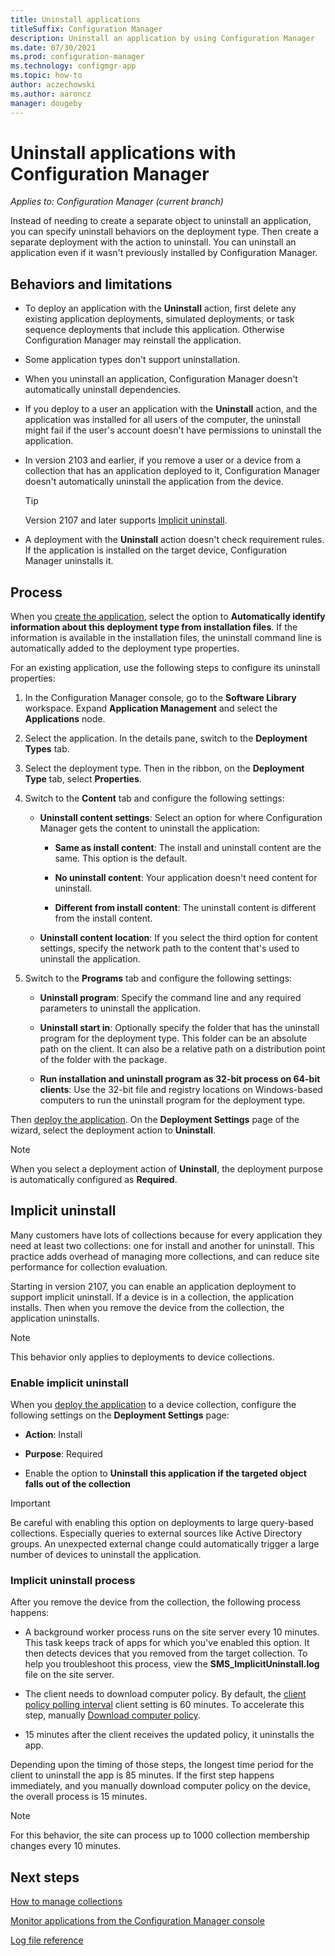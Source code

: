 ```yaml
---
title: Uninstall applications
titleSuffix: Configuration Manager
description: Uninstall an application by using Configuration Manager
ms.date: 07/30/2021
ms.prod: configuration-manager
ms.technology: configmgr-app
ms.topic: how-to
author: aczechowski
ms.author: aaroncz
manager: dougeby
---
```


# Uninstall applications with Configuration Manager

*Applies to: Configuration Manager (current branch)*

Instead of needing to create a separate object to uninstall an application, you can specify uninstall behaviors on the deployment type. Then create a separate deployment with the action to uninstall. You can uninstall an application even if it wasn't previously installed by Configuration Manager.

## Behaviors and limitations

- To deploy an application with the **Uninstall** action, first delete any existing application deployments, simulated deployments, or task sequence deployments that include this application. Otherwise Configuration Manager may reinstall the application.

- Some application types don't support uninstallation.

- When you uninstall an application, Configuration Manager doesn't automatically uninstall dependencies.

- If you deploy to a user an application with the **Uninstall** action, and the application was installed for all users of the computer, the uninstall might fail if the user's account doesn't have permissions to uninstall the application.

- In version 2103 and earlier, if you remove a user or a device from a collection that has an application deployed to it, Configuration Manager doesn't automatically uninstall the application from the device.

    > [!TIP]
    > Version 2107 and later supports [Implicit uninstall](#implicit-uninstall).

- A deployment with the **Uninstall** action doesn't check requirement rules. If the application is installed on the target device, Configuration Manager uninstalls it.

## Process

When you [create the application](create-applications.md), select the option to **Automatically identify information about this deployment type from installation files**. If the information is available in the installation files, the uninstall command line is automatically added to the deployment type properties.

For an existing application, use the following steps to configure its uninstall properties:

1. In the Configuration Manager console, go to the **Software Library** workspace. Expand **Application Management** and select the **Applications** node.

1. Select the application. In the details pane, switch to the **Deployment Types** tab.

1. Select the deployment type. Then in the ribbon, on the **Deployment Type** tab, select **Properties**.

1. Switch to the **Content** tab and configure the following settings:

    - **Uninstall content settings**: Select an option for where Configuration Manager gets the content to uninstall the application:

        - **Same as install content**: The install and uninstall content are the same. This option is the default.

        - **No uninstall content**: Your application doesn't need content for uninstall.

        - **Different from install content**: The uninstall content is different from the install content.

    - **Uninstall content location**: If you select the third option for content settings, specify the network path to the content that's used to uninstall the application.

1. Switch to the **Programs** tab and configure the following settings:

    - **Uninstall program**: Specify the command line and any required parameters to uninstall the application.

    - **Uninstall start in**: Optionally specify the folder that has the uninstall program for the deployment type. This folder can be an absolute path on the client. It can also be a relative path on a distribution point of the folder with the package.

    - **Run installation and uninstall program as 32-bit process on 64-bit clients**: Use the 32-bit file and registry locations on Windows-based computers to run the uninstall program for the deployment type.

Then [deploy the application](deploy-applications.md). On the **Deployment Settings** page of the wizard, select the deployment action to **Uninstall**.

> [!NOTE]
> When you select a deployment action of **Uninstall**, the deployment purpose is automatically configured as **Required**.

## Implicit uninstall

<!--3607457-->

Many customers have lots of collections because for every application they need at least two collections: one for install and another for uninstall. This practice adds overhead of managing more collections, and can reduce site performance for collection evaluation.

Starting in version 2107, you can enable an application deployment to support implicit uninstall. If a device is in a collection, the application installs. Then when you remove the device from the collection, the application uninstalls.

> [!NOTE]
> This behavior only applies to deployments to device collections.

### Enable implicit uninstall

When you [deploy the application](deploy-applications.md) to a device collection, configure the following settings on the **Deployment Settings** page:

- **Action**: Install

- **Purpose**: Required

- Enable the option to **Uninstall this application if the targeted object falls out of the collection**

> [!IMPORTANT]
> Be careful with enabling this option on deployments to large query-based collections. Especially queries to external sources like Active Directory groups. An unexpected external change could automatically trigger a large number of devices to uninstall the application.

### Implicit uninstall process

After you remove the device from the collection, the following process happens:

- A background worker process runs on the site server every 10 minutes. This task keeps track of apps for which you've enabled this option. It then detects devices that you removed from the target collection. To help you troubleshoot this process, view the **SMS_ImplicitUninstall.log** file on the site server.

- The client needs to download computer policy. By default, the [client policy polling interval](../../core/clients/deploy/about-client-settings.md#client-policy) client setting is 60 minutes. To accelerate this step, manually [Download computer policy](../../core/clients/manage/manage-clients.md#BKMK_PolicyRetrieval).

- 15 minutes after the client receives the updated policy, it uninstalls the app.

Depending upon the timing of those steps, the longest time period for the client to uninstall the app is 85 minutes. If the first step happens immediately, and you manually download computer policy on the device, the overall process is 15 minutes.

> [!NOTE]
> For this behavior, the site can process up to 1000 collection membership changes every 10 minutes.

## Next steps

[How to manage collections](../../core/clients/manage/collections/manage-collections.md)

[Monitor applications from the Configuration Manager console](monitor-applications-from-the-console.md)

[Log file reference](../../core/plan-design/hierarchy/log-files.md)